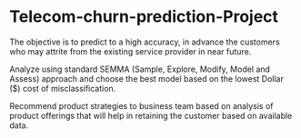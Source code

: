 # Telecom-churn-prediction-Project
The objective is to predict to a high accuracy, in advance the customers who may attrite from the existing service provider in near future.

Analyze using standard SEMMA (Sample, Explore, Modify, Model and Assess) approach and choose the best model based on the lowest  Dollar ($) cost of misclassification.

Recommend product strategies to business team based on  analysis of product offerings that will help in retaining the customer based on available data.


